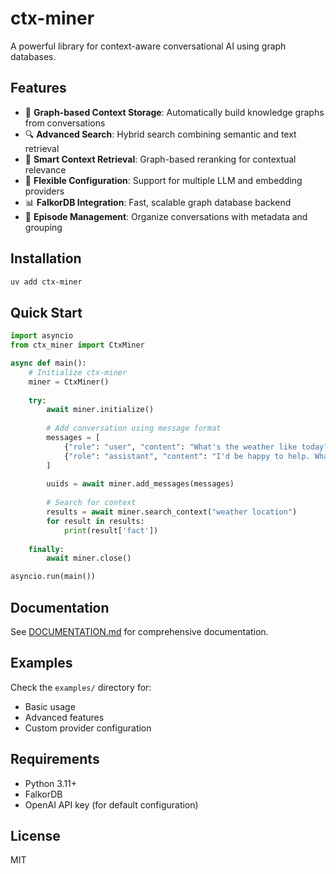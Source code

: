 # ctx-miner

A powerful library for context-aware conversational AI using graph databases.

## Features

- 🚀 **Graph-based Context Storage**: Automatically build knowledge graphs from conversations
- 🔍 **Advanced Search**: Hybrid search combining semantic and text retrieval
- 🧠 **Smart Context Retrieval**: Graph-based reranking for contextual relevance
- 🔧 **Flexible Configuration**: Support for multiple LLM and embedding providers
- 📊 **FalkorDB Integration**: Fast, scalable graph database backend
- 🎯 **Episode Management**: Organize conversations with metadata and grouping

## Installation

```bash
uv add ctx-miner
```

## Quick Start

```python
import asyncio
from ctx_miner import CtxMiner

async def main():
    # Initialize ctx-miner
    miner = CtxMiner()
    
    try:
        await miner.initialize()
        
        # Add conversation using message format
        messages = [
            {"role": "user", "content": "What's the weather like today?"},
            {"role": "assistant", "content": "I'd be happy to help. What's your location?"}
        ]
        
        uuids = await miner.add_messages(messages)
        
        # Search for context
        results = await miner.search_context("weather location")
        for result in results:
            print(result['fact'])
            
    finally:
        await miner.close()

asyncio.run(main())
```

## Documentation

See [DOCUMENTATION.md](../DOCUMENTATION.md) for comprehensive documentation.

## Examples

Check the `examples/` directory for:
- Basic usage
- Advanced features
- Custom provider configuration

## Requirements

- Python 3.11+
- FalkorDB
- OpenAI API key (for default configuration)

## License

MIT